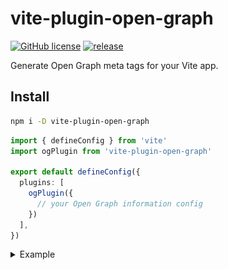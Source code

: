 # vite-plugin-open-graph

[![GitHub license](https://img.shields.io/github/license/Lmmmmmm-bb/vite-plugin-open-graph)](https://github.com/Lmmmmmm-bb/vite-plugin-open-graph/blob/main/LICENSE)
[![release](https://img.shields.io/github/v/release/Lmmmmmm-bb/vite-plugin-open-graph)](https://github.com/Lmmmmmm-bb/vite-plugin-open-graph/releases)

Generate Open Graph meta tags for your Vite app.

## Install

```bash
npm i -D vite-plugin-open-graph
```

```ts
import { defineConfig } from 'vite'
import ogPlugin from 'vite-plugin-open-graph'

export default defineConfig({
  plugins: [
    ogPlugin({
      // your Open Graph information config
    })
  ],
})
```

<details>
<summary>Example</summary>

```ts
import { defineConfig } from 'vite'
import ogPlugin from 'vite-plugin-open-graph'
import type { Options } from 'vite-plugin-open-graph'

const ogOptions: Options = {
  basic: {
    url: 'https://lmmmmmm.me',
    title: '_lmmmmmm',
    type: 'image.png',
    image: 'https://lmmmmmm.me/avatar.png',
  },
  extra: {
    determiner: 'auto',
    description: '_lmmmmmm, Front-end Developer.',
    locale: 'zh_CN',
    localeAlternate: ['fr_FR', 'es_ES'],
    siteName: '_lmmmmmm',
    audio: {
      url: 'audio url',
      secureUrl: 'audio secure url',
      type: 'video.movie',
    },
    video: 'video meta',
  },
  twitter: {
    image: 'https://lmmmmmm.me/avatar.png',
    imageAlt: 'twitter image alt',
    player: 'player',
    playerWidth: 1200,
    playerHeight: 600,
    playerStream: 'player stream',
    app: {
      name: {
        iphone: 'iphone name',
        ipad: 'ipad name',
        googleplay: 'google play name',
      },
      id: {
        iphone: 'iphone url',
        ipad: 'ipad url',
        googleplay: 'google play url',
      },
      url: {
        iphone: 'iphone url',
        ipad: 'ipad url',
        googleplay: 'google play url',
      },
    },
  },
}

export default defineConfig({
  plugins: [ogPlugin(ogOptions)],
})
```

<p align="center">
<img src="./screenshot.png" width="600" />
</p>
<details>
